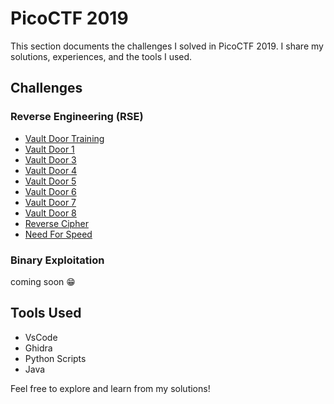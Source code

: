 # PicoCTF 2019  
This section documents the challenges I solved in PicoCTF 2019. I share my solutions, experiences, and the tools I used.  

## Challenges  
### Reverse Engineering (RSE)  
- [Vault Door Training](./vault-door-training.md)  
- [Vault Door 1](./VaultDoor1.md)  
- [Vault Door 3](./VaultDoor3.md)  
- [Vault Door 4](./VaultDoor4.md)  
- [Vault Door 5](./VaultDoor5.md)  
- [Vault Door 6](./VaultDoor6.md)
- [Vault Door 7](./VaultDoor7.md)
- [Vault Door 8](./VaultDoor8.md)
- [Reverse Cipher](./reverse_cipher.md)
- [Need For Speed](./need_for_speed.md)

### Binary Exploitation  
coming soon 😁


## Tools Used  
- VsCode
- Ghidra  
- Python Scripts
- Java 

Feel free to explore and learn from my solutions!
